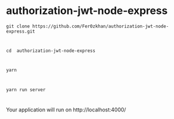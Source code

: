 # authorization-jwt-node-express

`` git clone https://github.com/Fer0zkhan/authorization-jwt-node-express.git ``
#
`` cd  authorization-jwt-node-express ``
#
`` yarn ``
#
`` yarn run server ``
#
Your application will run on http://localhost:4000/
